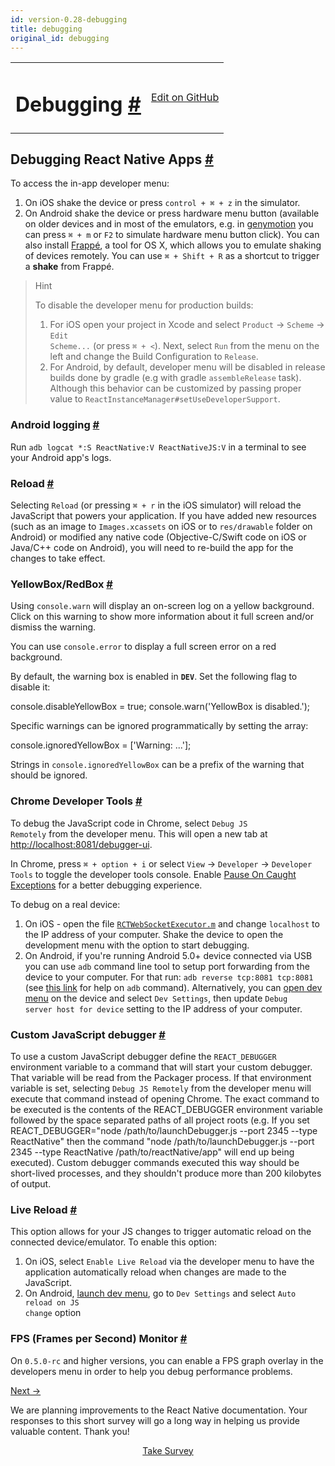 ```yaml
---
id: version-0.28-debugging
title: debugging
original_id: debugging
---
```

<a id="content"></a><table width="100%"><tbody><tr><td><h1><a class="anchor" name="debugging"></a>Debugging <a class="hash-link" href="docs/debugging.html#debugging">#</a></h1></td><td style="text-align:right;"><a target="_blank" href="https://github.com/facebook/react-native/blob/0.28-stable/docs/Debugging.md">Edit on GitHub</a></td></tr></tbody></table><div><h2><a class="anchor" name="debugging-react-native-apps"></a>Debugging React Native Apps <a class="hash-link" href="docs/debugging.html#debugging-react-native-apps">#</a></h2><p>To access the in-app developer menu:</p><ol><li>On iOS shake the device or press <code>control + ⌘ + z</code> in the simulator.</li><li>On Android shake the device or press hardware menu button (available on older devices and in most of the emulators, e.g. in <a href="https://www.genymotion.com" target="_blank">genymotion</a> you can press <code>⌘ + m</code> or <code>F2</code> to simulate hardware menu button click). You can also install <a href="http://getfrappe.com" target="_blank">Frappé</a>, a tool for OS X, which allows you to emulate shaking of devices remotely. You can use <code>⌘ + Shift + R</code> as a shortcut to trigger a <strong>shake</strong> from Frappé.</li></ol><blockquote><p>Hint</p><p>To disable the developer menu for production builds:</p><ol><li>For iOS open your project in Xcode and select <code>Product</code> → <code>Scheme</code> → <code>Edit Scheme...</code> (or press <code>⌘ + &lt;</code>). Next, select <code>Run</code> from the menu on the left and change the Build Configuration to <code>Release</code>.</li><li>For Android, by default, developer menu will be disabled in release builds done by gradle (e.g with gradle <code>assembleRelease</code> task). Although this behavior can be customized by passing proper value to <code>ReactInstanceManager#setUseDeveloperSupport</code>.</li></ol></blockquote><h3><a class="anchor" name="android-logging"></a>Android logging <a class="hash-link" href="docs/debugging.html#android-logging">#</a></h3><p>Run <code>adb logcat *:S ReactNative:V ReactNativeJS:V</code> in a terminal to see your Android app's logs.</p><h3><a class="anchor" name="reload"></a>Reload <a class="hash-link" href="docs/debugging.html#reload">#</a></h3><p>Selecting <code>Reload</code> (or pressing <code>⌘ + r</code> in the iOS simulator) will reload the JavaScript that powers your application. If you have added new resources (such as an image to <code>Images.xcassets</code> on iOS or to <code>res/drawable</code> folder on Android) or modified any native code (Objective-C/Swift code on iOS or Java/C++ code on Android), you will need to re-build the app for the changes to take effect.</p><h3><a class="anchor" name="yellowbox-redbox"></a>YellowBox/RedBox <a class="hash-link" href="docs/debugging.html#yellowbox-redbox">#</a></h3><p>Using <code>console.warn</code> will display an on-screen log on a yellow background. Click on this warning to show more information about it full screen and/or dismiss the warning.</p><p>You can use <code>console.error</code> to display a full screen error on a red background.</p><p>By default, the warning box is enabled in <code>__DEV__</code>. Set the following flag to disable it:</p><div class="prism language-javascript">console<span class="token punctuation">.</span>disableYellowBox <span class="token operator">=</span> <span class="token boolean">true</span><span class="token punctuation">;</span>
console<span class="token punctuation">.</span><span class="token function">warn<span class="token punctuation">(</span></span><span class="token string">'YellowBox is disabled.'</span><span class="token punctuation">)</span><span class="token punctuation">;</span></div><p>Specific warnings can be ignored programmatically by setting the array:</p><div class="prism language-javascript">console<span class="token punctuation">.</span>ignoredYellowBox <span class="token operator">=</span> <span class="token punctuation">[</span><span class="token string">'Warning: ...'</span><span class="token punctuation">]</span><span class="token punctuation">;</span></div><p>Strings in <code>console.ignoredYellowBox</code> can be a prefix of the warning that should be ignored.</p><h3><a class="anchor" name="chrome-developer-tools"></a>Chrome Developer Tools <a class="hash-link" href="docs/debugging.html#chrome-developer-tools">#</a></h3><p>To debug the JavaScript code in Chrome, select <code>Debug JS Remotely</code> from the developer menu. This will open a new tab at <a href="http://localhost:8081/debugger-ui" target="_blank"></a><a href="http://localhost:8081/debugger-ui">http://localhost:8081/debugger-ui</a>.</p><p>In Chrome, press <code>⌘ + option + i</code> or select <code>View</code> → <code>Developer</code> → <code>Developer Tools</code> to toggle the developer tools console. Enable <a href="http://stackoverflow.com/questions/2233339/javascript-is-there-a-way-to-get-chrome-to-break-on-all-errors/17324511#17324511" target="_blank">Pause On Caught Exceptions</a> for a better debugging experience.</p><p>To debug on a real device:</p><ol><li>On iOS - open the file <a href="https://github.com/facebook/react-native/blob/master/Libraries/WebSocket/RCTWebSocketExecutor.m" target="_blank"><code>RCTWebSocketExecutor.m</code></a> and change <code>localhost</code> to the IP address of your computer. Shake the device to open the development menu with the option to start debugging.</li><li>On Android, if you're running Android 5.0+ device connected via USB you can use <code>adb</code> command line tool to setup port forwarding from the device to your computer. For that run: <code>adb reverse tcp:8081 tcp:8081</code> (see <a href="http://developer.android.com/tools/help/adb.html" target="_blank">this link</a> for help on <code>adb</code> command). Alternatively, you can <a href="#debugging-react-native-apps" target="">open dev menu</a> on the device and select <code>Dev Settings</code>, then update <code>Debug server host for device</code> setting to the IP address of your computer.</li></ol><h3><a class="anchor" name="custom-javascript-debugger"></a>Custom JavaScript debugger <a class="hash-link" href="docs/debugging.html#custom-javascript-debugger">#</a></h3><p>To use a custom JavaScript debugger define the <code>REACT_DEBUGGER</code> environment variable to a command that will start your custom debugger. That variable will be read from the Packager process. If that environment variable is set, selecting <code>Debug JS Remotely</code> from the developer menu will execute that command instead of opening Chrome. The exact command to be executed is the contents of the REACT_DEBUGGER environment variable followed by the space separated paths of all project roots (e.g. If you set REACT_DEBUGGER="node /path/to/launchDebugger.js --port 2345 --type ReactNative" then the command "node /path/to/launchDebugger.js --port 2345 --type ReactNative /path/to/reactNative/app" will end up being executed). Custom debugger commands executed this way should be short-lived processes, and they shouldn't produce more than 200 kilobytes of output.</p><h3><a class="anchor" name="live-reload"></a>Live Reload <a class="hash-link" href="docs/debugging.html#live-reload">#</a></h3><p>This option allows for your JS changes to trigger automatic reload on the connected device/emulator. To enable this option:</p><ol><li>On iOS, select <code>Enable Live Reload</code> via the developer menu to have the application automatically reload when changes are made to the JavaScript.</li><li>On Android, <a href="#debugging-react-native-apps" target="">launch dev menu</a>, go to <code>Dev Settings</code> and select <code>Auto reload on JS change</code> option</li></ol><h3><a class="anchor" name="fps-frames-per-second-monitor"></a>FPS (Frames per Second) Monitor <a class="hash-link" href="docs/debugging.html#fps-frames-per-second-monitor">#</a></h3><p>On <code>0.5.0-rc</code> and higher versions, you can enable a FPS graph overlay in the developers menu in order to help you debug performance problems.</p></div><div class="docs-prevnext"><a class="docs-next" href="docs/testing.html#content">Next →</a></div><div class="survey"><div class="survey-image"></div><p>We are planning improvements to the React Native documentation. Your responses to this short survey will go a long way in helping us provide valuable content. Thank you!</p><center><a class="button" href="https://www.facebook.com/survey?oid=681969738611332">Take Survey</a></center></div>